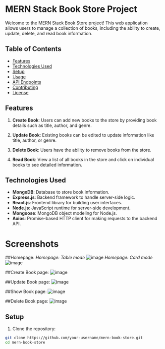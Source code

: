 # MERN Stack Book Store Project

Welcome to the MERN Stack Book Store project! This web application allows users to manage a collection of books, including the ability to create, update, delete, and read book information.

## Table of Contents
- [Features](#features)
- [Technologies Used](#technologies-used)
- [Setup](#setup)
- [Usage](#usage)
- [API Endpoints](#api-endpoints)
- [Contributing](#contributing)
- [License](#license)

## Features

1. **Create Book**: Users can add new books to the store by providing book details such as title, author, and genre.

2. **Update Book**: Existing books can be edited to update information like title, author, or genre.

3. **Delete Book**: Users have the ability to remove books from the store.

4. **Read Book**: View a list of all books in the store and click on individual books to see detailed information.


## Technologies Used

- **MongoDB**: Database to store book information.
- **Express.js**: Backend framework to handle server-side logic.
- **React.js**: Frontend library for building user interfaces.
- **Node.js**: JavaScript runtime for server-side development.
- **Mongoose**: MongoDB object modeling for Node.js.
- **Axios**: Promise-based HTTP client for making requests to the backend API.


# Screenshots
##Homepage:
  *Homepage: Table mode*
  ![image](https://github.com/aayushhh44/Book-Store/assets/110235375/ca7f4353-2324-4ec0-b4d1-9772376fc161)
  *Homepage: Card mode*
  ![image](https://github.com/aayushhh44/Book-Store/assets/110235375/0a36a571-d7c7-4997-a81f-d0f2f0f9d428)

##Create Book page:
  ![image](https://github.com/aayushhh44/Book-Store/assets/110235375/70fce2fd-a2cb-41a4-aa03-d4710a507b90)

##Update Book page:
  ![image](https://github.com/aayushhh44/Book-Store/assets/110235375/bfe70934-5439-4512-a72c-169c8641ed29)

##Show Book page:
  ![image](https://github.com/aayushhh44/Book-Store/assets/110235375/bc11a819-7ad8-43ec-aca0-5928cfacd4da)

##Delete Book page:
  ![image](https://github.com/aayushhh44/Book-Store/assets/110235375/5304199c-5a5f-413f-b314-30a61056f3b6)



  


## Setup

1. Clone the repository:

```bash
git clone https://github.com/your-username/mern-book-store.git
cd mern-book-store



